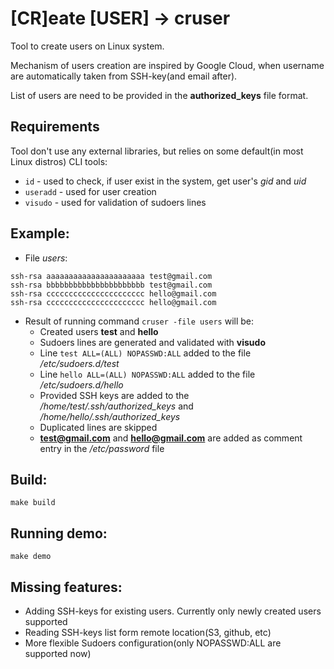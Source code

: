 # [CR]eate [USER] -> cruser

Tool to create users on Linux system. 

Mechanism of users creation are inspired by Google Cloud, when username are automatically taken from SSH-key(and email after).

List of users are need to be provided in the **authorized_keys** file format.

## Requirements 
Tool don't use any external libraries, but relies on some default(in most Linux distros) CLI tools:
* `id` - used to check, if user exist in the system, get user's *gid* and *uid*
* `useradd` - used for user creation
* `visudo` - used for validation of sudoers lines

## Example:
* File *users*:
```
ssh-rsa aaaaaaaaaaaaaaaaaaaaaa test@gmail.com
ssh-rsa bbbbbbbbbbbbbbbbbbbbbb test@gmail.com
ssh-rsa cccccccccccccccccccccc hello@gmail.com
ssh-rsa cccccccccccccccccccccc hello@gmail.com
```

* Result of running command `cruser -file users` will be:
    * Created users **test** and **hello**
    * Sudoers lines are generated and validated with **visudo**
    * Line `test ALL=(ALL) NOPASSWD:ALL` added to the file */etc/sudoers.d/test*
    * Line `hello ALL=(ALL) NOPASSWD:ALL` added to the file */etc/sudoers.d/hello*
    * Provided SSH keys are added to the */home/test/.ssh/authorized_keys* and */home/hello/.ssh/authorized_keys*
    * Duplicated lines are skipped
    * **test@gmail.com** and **hello@gmail.com** are added as comment entry in the */etc/password* file

## Build:
```
make build
```

## Running demo:
```
make demo
```

## Missing features:
* Adding SSH-keys for existing users. Currently only newly created users supported
* Reading SSH-keys list form remote location(S3, github, etc)
* More flexible Sudoers configuration(only NOPASSWD:ALL are supported now)
